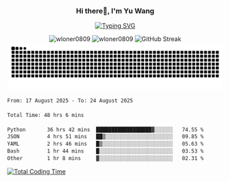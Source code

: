 <h3 align="center">Hi there👋, I'm Yu Wang</h1>

<p align="center"><a href="https://git.io/typing-svg"><img src="https://readme-typing-svg.demolab.com?font=Alex+Brush&size=18&pause=1000&color=716A50&background=6F66FF00&center=true&vCenter=true&width=435&lines=To+love+oneself+is+the+beginning+of+a+lifelong+romance.+%E2%80%94+Oscar+Wilde" alt="Typing SVG" /></a></p>


<p align="center">
 <img src="https://github-readme-stats.vercel.app/api/top-langs?username=wloner0809&show_icons=true&locale=en&layout=compact" alt="wloner0809" height=120 />
 <img src="https://github-readme-stats.vercel.app/api?username=wloner0809&show_icons=true&locale=en" alt="wloner0809" height=120 />
 <img src="https://github-readme-streak-stats.herokuapp.com?user=wloner0809&theme=microsoft" alt="GitHub Streak" height=120 />
 <img src="https://github.com/Wloner0809/Wloner0809/blob/output/github-contribution-grid-snake.svg">
</p>
 
<!--START_SECTION:waka-->

```txt
From: 17 August 2025 - To: 24 August 2025

Total Time: 48 hrs 6 mins

Python       36 hrs 42 mins  ██████████████████▓░░░░░░   74.55 %
JSON         4 hrs 51 mins   ██▒░░░░░░░░░░░░░░░░░░░░░░   09.85 %
YAML         2 hrs 46 mins   █▒░░░░░░░░░░░░░░░░░░░░░░░   05.63 %
Bash         1 hr 44 mins    █░░░░░░░░░░░░░░░░░░░░░░░░   03.53 %
Other        1 hr 8 mins     ▓░░░░░░░░░░░░░░░░░░░░░░░░   02.31 %
```

<!--END_SECTION:waka-->

[![Total Coding Time](https://wakatime.com/badge/user/3b010e91-e8bb-445f-9eac-c8ab5bc30cb6.svg)](https://wakatime.com/@3b010e91-e8bb-445f-9eac-c8ab5bc30cb6)

